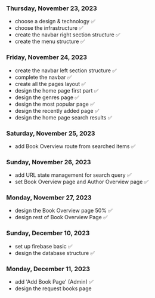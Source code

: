 ### Thursday, November 23, 2023

- choose a design & technology ✅
- choose the infrastructure ✅
- create the navbar right section structure ✅
- create the menu structure ✅

### Friday, November 24, 2023

- create the navbar left section structure ✅
- complete the navbar ✅
- create all the pages layout ✅
- design the home page first part ✅
- design the genres page ✅
- design the most popular page ✅
- design the recently added page ✅
- design the home page search results ✅

### Saturday, November 25, 2023

- add Book Overview route from searched items ✅

### Sunday, November 26, 2023

- add URL state management for search query ✅
- set Book Overview page and Author Overview page ✅

### Monday, November 27, 2023

- design the Book Overview page 50% ✅
- design rest of Book Overview Page ✅

### Sunday, December 10, 2023

- set up firebase basic ✅
- design the database structure ✅

### Monday, December 11, 2023

- add 'Add Book Page' (Admin) ✅
- design the request books page
